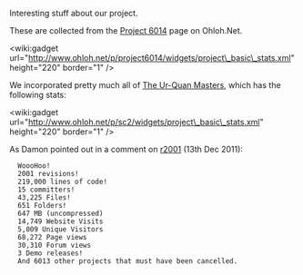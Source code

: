 Interesting stuff about our project.

These are collected from the [Project 6014](http://www.ohloh.net/p/project6014/) page on Ohloh.Net.

&lt;wiki:gadget url="http://www.ohloh.net/p/project6014/widgets/project\_basic\_stats.xml" height="220" border="1" /&gt;

We incorporated pretty much all of [The Ur-Quan Masters](http://www.ohloh.net/p/sc2), which has the following stats:

&lt;wiki:gadget url="http://www.ohloh.net/p/sc2/widgets/project\_basic\_stats.xml" height="220" border="1" /&gt;

As Damon pointed out in a comment on [r2001](https://code.google.com/p/project6014/source/detail?r=2001) (13th Dec 2011):

```
  WoooHoo! 
  2001 revisions! 
  219,000 lines of code! 
  15 committers!
  43,225 Files!
  651 Folders!
  647 MB (uncompressed)
  14,749 Website Visits
  5,009 Unique Visitors
  68,272 Page views
  30,310 Forum views
  3 Demo releases!
  And 6013 other projects that must have been cancelled.
```
